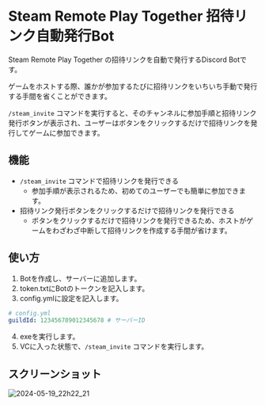 # Steam Remote Play Together 招待リンク自動発行Bot

Steam Remote Play Together の招待リンクを自動で発行するDiscord Botです。

ゲームをホストする際、誰かが参加するたびに招待リンクをいちいち手動で発行する手間を省くことができます。

`/steam_invite` コマンドを実行すると、そのチャンネルに参加手順と招待リンク発行ボタンが表示され、ユーザーはボタンをクリックするだけで招待リンクを発行してゲームに参加できます。


## 機能

- `/steam_invite` コマンドで招待リンクを発行できる
  - 参加手順が表示されるため、初めてのユーザーでも簡単に参加できます。
- 招待リンク発行ボタンをクリックするだけで招待リンクを発行できる
  - ボタンをクリックするだけで招待リンクを発行できるため、ホストがゲームをわざわざ中断して招待リンクを作成する手間が省けます。

## 使い方

1. Botを作成し、サーバーに追加します。
2. token.txtにBotのトークンを記入します。
3. config.ymlに設定を記入します。
```yaml
# config.yml
guildId: 123456789012345678 # サーバーID
```
4. exeを実行します。
5. VCに入った状態で、`/steam_invite` コマンドを実行します。

## スクリーンショット

![2024-05-19_22h22_21](https://github.com/Kamesuta/DiscordSteamRemoteplayAutohost/assets/16362824/53efeec3-7574-4cb8-80db-261ed736f0a0)
